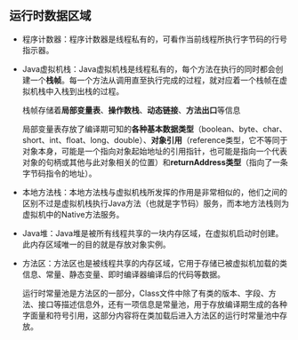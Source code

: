 ## 运行时数据区域

- 程序计数器：程序计数器是线程私有的，可看作当前线程所执行字节码的行号指示器。

- Java虚拟机栈：Java虚拟机栈是线程私有的，每个方法在执行的同时都会创建一个**栈帧**。每一个方法从调用直至执行完成的过程，就对应着一个栈帧在虚拟机栈中入栈到出栈的过程。

  栈帧存储着**局部变量表**、**操作数栈**、**动态链接**、**方法出口**等信息

  局部变量表存放了编译期可知的**各种基本数据类型**（boolean、byte、char、short、int、float、long、double）、**对象引用**（reference类型，它不等同于对象本身，可能是一个指向对象起始地址的引用指针，也可能是指向一个代表对象的句柄或其他与此对象相关的位置）和**returnAddress类型**（指向了一条字节码指令的地址）。

- 本地方法栈：本地方法栈与虚拟机栈所发挥的作用是非常相似的，他们之间的区别不过是虚拟机栈执行Java方法（也就是字节码）服务，而本地方法栈则为虚拟机中的Native方法服务。

- Java堆：Java堆是被所有线程共享的一块内存区域，在虚拟机启动时创建。此内存区域唯一的目的就是存放对象实例。

- 方法区：方法区也是被线程共享的内存区域，它用于存储已被虚拟机加载的类信息、常量、静态变量、即时编译器编译后的代码等数据。

  运行时常量池是方法区的一部分，Class文件中除了有类的版本、字段、方法、接口等描述信息外，还有一项信息是常量池，用于存放编译期生成的各种字面量和符号引用，这部分内容将在类加载后进入方法区的运行时常量池中存放。